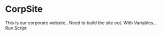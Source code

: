# CorpSite

This is our corporate website..
Need to build the site out.
With Variables...
Run Script
